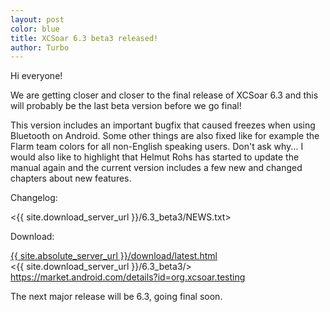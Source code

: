 ```yaml
---
layout: post
color: blue
title: XCSoar 6.3 beta3 released!
author: Turbo
---
```

Hi everyone!

We are getting closer and closer to the final release of XCSoar 6.3 and this
will probably be the last beta version before we go final!

This version includes an important bugfix that caused freezes when using
Bluetooth on Android. Some other things are also fixed like for example
the Flarm team colors for all non-English speaking users. Don't ask why...
I would also like to highlight that Helmut Rohs has started to update the manual
again and the current version includes a few new and changed chapters about
new features.

Changelog:

 <{{ site.download_server_url }}/6.3_beta3/NEWS.txt>

Download:

 [{{ site.absolute_server_url }}/download/latest.html](/download/latest.html)  
 <{{ site.download_server_url }}/6.3_beta3/>  
 <https://market.android.com/details?id=org.xcsoar.testing>

The next major release will be 6.3, going final soon.
